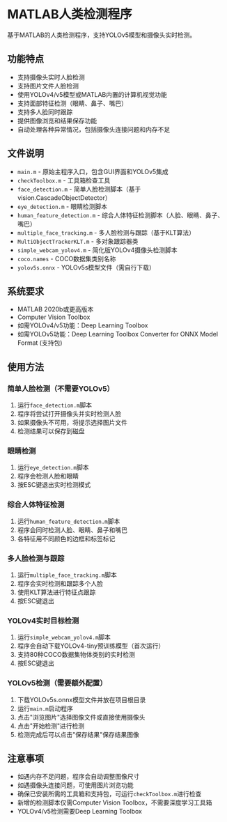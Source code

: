 # MATLAB人类检测程序

基于MATLAB的人类检测程序，支持YOLOv5模型和摄像头实时检测。

## 功能特点

- 支持摄像头实时人脸检测
- 支持图片文件人脸检测
- 使用YOLOv4/v5模型或MATLAB内置的计算机视觉功能
- 支持面部特征检测（眼睛、鼻子、嘴巴）
- 支持多人脸同时跟踪
- 提供图像浏览和结果保存功能
- 自动处理各种异常情况，包括摄像头连接问题和内存不足

## 文件说明

- `main.m` - 原始主程序入口，包含GUI界面和YOLOv5集成
- `checkToolbox.m` - 工具箱检查工具
- `face_detection.m` - 简单人脸检测脚本（基于vision.CascadeObjectDetector）
- `eye_detection.m` - 眼睛检测脚本
- `human_feature_detection.m` - 综合人体特征检测脚本（人脸、眼睛、鼻子、嘴巴）
- `multiple_face_tracking.m` - 多人脸检测与跟踪（基于KLT算法）
- `MultiObjectTrackerKLT.m` - 多对象跟踪器类
- `simple_webcam_yolov4.m` - 简化版YOLOv4摄像头检测脚本
- `coco.names` - COCO数据集类别名称
- `yolov5s.onnx` - YOLOv5s模型文件（需自行下载）

## 系统要求

- MATLAB 2020b或更高版本
- Computer Vision Toolbox
- 如需YOLOv4/v5功能：Deep Learning Toolbox
- 如需YOLOv5功能：Deep Learning Toolbox Converter for ONNX Model Format (支持包)

## 使用方法

### 简单人脸检测（不需要YOLOv5）

1. 运行`face_detection.m`脚本
2. 程序将尝试打开摄像头并实时检测人脸
3. 如果摄像头不可用，将提示选择图片文件
4. 检测结果可以保存到磁盘

### 眼睛检测

1. 运行`eye_detection.m`脚本
2. 程序会检测人脸和眼睛
3. 按ESC键退出实时检测模式

### 综合人体特征检测

1. 运行`human_feature_detection.m`脚本
2. 程序会同时检测人脸、眼睛、鼻子和嘴巴
3. 各特征用不同颜色的边框和标签标记

### 多人脸检测与跟踪

1. 运行`multiple_face_tracking.m`脚本
2. 程序会实时检测和跟踪多个人脸
3. 使用KLT算法进行特征点跟踪
4. 按ESC键退出

### YOLOv4实时目标检测

1. 运行`simple_webcam_yolov4.m`脚本
2. 程序会自动下载YOLOv4-tiny预训练模型（首次运行）
3. 支持80种COCO数据集物体类别的实时检测
4. 按ESC键退出

### YOLOv5检测（需要额外配置）

1. 下载YOLOv5s.onnx模型文件并放在项目根目录
2. 运行`main.m`启动程序
3. 点击"浏览图片"选择图像文件或直接使用摄像头
4. 点击"开始检测"进行检测
5. 检测完成后可以点击"保存结果"保存结果图像

## 注意事项

- 如遇内存不足问题，程序会自动调整图像尺寸
- 如遇摄像头连接问题，可使用图片浏览功能
- 确保已安装所需的工具箱和支持包，可运行`checkToolbox.m`进行检查
- 新增的检测脚本仅需Computer Vision Toolbox，不需要深度学习工具箱
- YOLOv4/v5检测需要Deep Learning Toolbox
